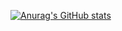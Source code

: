 [![Anurag's GitHub stats](https://github-readme-stats.vercel.app/api?FelipeQDC=anuraghazra)](https://github.com/anuraghazra/github-readme-stats)

